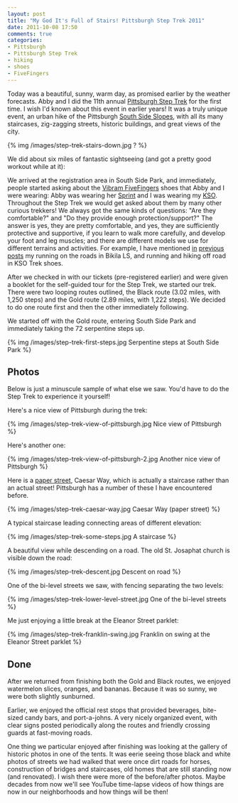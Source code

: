 ```yaml
---
layout: post
title: "My God It's Full of Stairs! Pittsburgh Step Trek 2011"
date: 2011-10-08 17:50
comments: true
categories: 
- Pittsburgh
- Pittsburgh Step Trek
- hiking
- shoes
- FiveFingers
---
```

Today was a beautiful, sunny, warm day, as promised earlier by the weather forecasts.  Abby and I did the 11th annual [Pittsburgh Step Trek](http://www.southsideslopes.org/steptrek) for the first time. I wish I'd known about this event in earlier years! It was a truly unique event, an urban hike of the Pittsburgh [South Side Slopes](http://www.wqed.org/tv/sebak/neighborhoods/so_side.php), with all its many staircases, zig-zagging streets, historic buildings, and great views of the city.

{% img /images/step-trek-stairs-down.jpg ? %}

We did about six miles of fantastic sightseeing (and got a pretty good workout while at it):

<!--more-->

We arrived at the registration area in South Side Park, and immediately, people started asking about the [Vibram FiveFingers](www.vibramfivefingers.com/) shoes that Abby and I were wearing: Abby was wearing her [Sprint](http://www.vibramfivefingers.com/products/Five-Fingers-Sprint-Womens.htm) and I was wearing my [KSO](http://www.vibramfivefingers.com/products/Five-Fingers-KSO-Mens.htm). Throughout the Step Trek we would get asked about them by many other curious trekkers! We always got the same kinds of questions: "Are they comfortable?" and "Do they provide enough protection/support?" The answer is yes, they are pretty comfortable, and yes, they are sufficiently protective and supportive, if you learn to walk more carefully, and develop your foot and leg muscles; and there are different models we use for different terrains and activities.  For example, I have mentioned [in](/blog/2011/09/23/happiness-is-finishing-39th-of-43-men-in-a-race/) [previous](/blog/2011/09/25/blistered-but-blissful-in-the-burgh/) [posts](/blog/2011/10/01/run-shadyside-5k-outrunning-mickey-mouse-and-lending-a-trumpet/) my running on the roads in Bikila LS, and running and hiking off road in KSO Trek shoes.

After we checked in with our tickets (pre-registered earlier) and were given a booklet for the self-guided tour for the Step Trek, we started our trek. There were two looping routes outlined, the Black route (3.02 miles, with 1,250 steps) and the Gold route (2.89 miles, with 1,222 steps). We decided to do one route first and then the other immediately following.

We started off with the Gold route, entering South Side Park and immediately taking the 72 serpentine steps up.

{% img /images/step-trek-first-steps.jpg Serpentine steps at South Side Park %}

## Photos

Below is just a minuscule sample of what else we saw. You'd have to do the Step Trek to experience it yourself!

Here's a nice view of Pittsburgh during the trek:

{% img /images/step-trek-view-of-pittsburgh.jpg Nice view of Pittsburgh %}

Here's another one:

{% img /images/step-trek-view-of-pittsburgh-2.jpg Another nice view of Pittsburgh %}

Here is a [paper street](http://en.wikipedia.org/wiki/Paper_street), Caesar Way, which is actually a staircase rather than an actual street! Pittsburgh has a number of these I have encountered before.

{% img /images/step-trek-caesar-way.jpg Caesar Way (paper street) %}

A typical staircase leading connecting areas of different elevation:

{% img /images/step-trek-some-steps.jpg A staircase %}

A beautiful view while descending on a road. The old St. Josaphat church is visible down the road:

{% img /images/step-trek-descent.jpg Descent on road %}

One of the bi-level streets we saw, with fencing separating the two levels:

{% img /images/step-trek-lower-level-street.jpg One of the bi-level streets %}

Me just enjoying a little break at the Eleanor Street parklet:

{% img /images/step-trek-franklin-swing.jpg Franklin on swing at the Eleanor Street parklet %}

## Done

After we returned from finishing both the Gold and Black routes, we enjoyed watermelon slices, oranges, and bananas. Because it was so sunny, we were both slightly sunburned.

Earlier, we enjoyed the official rest stops that provided beverages, bite-sized candy bars, and port-a-johns. A very nicely organized event, with clear signs posted periodically along the routes and friendly crossing guards at fast-moving roads.

One thing we particular enjoyed after finishing was looking at the gallery of historic photos in one of the tents. It was eerie seeing those black and white photos of streets we had walked that were once dirt roads for horses, construction of bridges and staircases, old homes that are still standing now (and renovated). I wish there were more of the before/after photos. Maybe decades from now we'll see YouTube time-lapse videos of how things are now in our neighborhoods and how things will be then!

